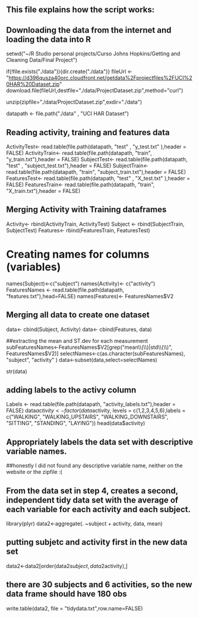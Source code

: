 ## This file explains how the script works:

## Downloading the data from the internet and loading the data into R

setwd("~/R Studio personal projects/Curso Johns Hopkins/Getting and Cleaning Data/Final Project")

if(!file.exists("./data")){dir.create("./data")}
fileUrl <- "https://d396qusza40orc.cloudfront.net/getdata%2Fprojectfiles%2FUCI%20HAR%20Dataset.zip"
download.file(fileUrl,destfile="./data/ProjectDataset.zip",method="curl")

unzip(zipfile="./data/ProjectDataset.zip",exdir="./data")

datapath <- file.path("./data" , "UCI HAR Dataset")

## Reading activity, training and features data

ActivityTest<- read.table(file.path(datapath, "test" , "y_test.txt" ),header = FALSE)
ActivityTrain<- read.table(file.path(datapath, "train", "y_train.txt"),header = FALSE)
SubjectTest<- read.table(file.path(datapath, "test" , "subject_test.txt"),header = FALSE)
SubjectTrain<- read.table(file.path(datapath, "train", "subject_train.txt"),header = FALSE)
FeaturesTest<- read.table(file.path(datapath, "test" , "X_test.txt" ),header = FALSE)
FeaturesTrain<- read.table(file.path(datapath, "train", "X_train.txt"),header = FALSE)

## Merging Activity with Training dataframes

Activity<- rbind(ActivityTrain, ActivityTest)
Subject <- rbind(SubjectTrain, SubjectTest)
Features<- rbind(FeaturesTrain, FeaturesTest)

# Creating names for columns (variables)

names(Subject)<-c("subject")
names(Activity)<- c("activity")
FeaturesNames <- read.table(file.path(datapath, "features.txt"),head=FALSE)
names(Features)<- FeaturesNames$V2

## Merging all data to create one dataset

data<- cbind(Subject, Activity)
data<- cbind(Features, data)

##extracting the mean and ST.dev for each measurement
subFeaturesNames<-FeaturesNames$V2[grep("mean\\(\\)|std\\(\\)", FeaturesNames$V2)]
selectNames<-c(as.character(subFeaturesNames), "subject", "activity" )
data<-subset(data,select=selectNames)

str(data)

## adding labels to the activy column

Labels <- read.table(file.path(datapath, "activity_labels.txt"),header = FALSE)
data$activity <- factor(data$activity, levels = c(1,2,3,4,5,6),labels = c("WALKING", "WALKING_UPSTAIRS", "WALKING_DOWNSTAIRS", "SITTING", "STANDING", "LAYING"))
head(data$activity)

## Appropriately labels the data set with descriptive variable names.
##honestly I did not found any descriptive variable name, neither on the website or the zipfile :(


## From the data set in step 4, creates a second, independent tidy data set with the average of each variable for each activity and each subject.


library(plyr)
data2<-aggregate(. ~subject + activity, data, mean)

## putting subjetc and activity first in the new data set
data2<-data2[order(data2$subject,data2$activity),]

## there are 30 subjects and 6 activities, so the new data frame should have 180 obs
write.table(data2, file = "tidydata.txt",row.name=FALSE)
